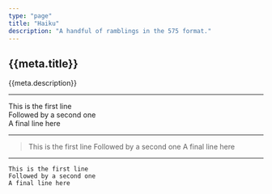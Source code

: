 ```yaml
---
type: "page"
title: "Haiku"
description: "A handful of ramblings in the 575 format."
---
```


## {{meta.title}}

{{meta.description}}

---

This is the first line\
Followed by a second one\
A final line here

---

> This is the first line
> Followed by a second one
> A final line here

---

```
This is the first line
Followed by a second one
A final line here
```
